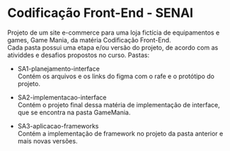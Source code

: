 # Codificação Front-End - SENAI

Projeto de um site e-commerce para uma loja fictícia de equipamentos e games, Game Mania, da matéria Codificação Front-End.
<br> Cada pasta possui uma etapa e/ou versão do projeto, de acordo com as atividdes e desafios propostos no curso.
Pastas:

* SA1-planejamento-interface <br>
Contém os arquivos e os links do figma com o rafe e o protótipo do projeto.

* SA2-implementacao-interface <br>
Contém o projeto final dessa matéria de implementação de interface, que se encontra na pasta GameMania.

* SA3-aplicacao-frameworks <br>
Contém a implementação de framework no projeto da pasta anterior e mais novas versões.
